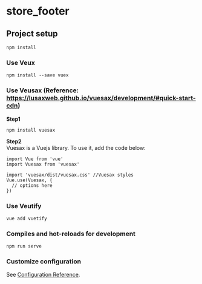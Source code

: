 # store_footer

## Project setup
```
npm install
```

### Use Veux  
```
npm install --save vuex
```  

### Use Veusax (Reference: https://lusaxweb.github.io/vuesax/development/#quick-start-cdn)      
**Step1**  
```
npm install vuesax
```   

**Step2**   
Vuesax is a Vuejs library. To use it, add the code below:   
```
import Vue from 'vue'
import Vuesax from 'vuesax'

import 'vuesax/dist/vuesax.css' //Vuesax styles
Vue.use(Vuesax, {
  // options here
})  
``` 

### Use Veutify  
```
vue add vuetify   
```  

### Compiles and hot-reloads for development
```
npm run serve
``` 
 
### Customize configuration
See [Configuration Reference](https://cli.vuejs.org/config/).
